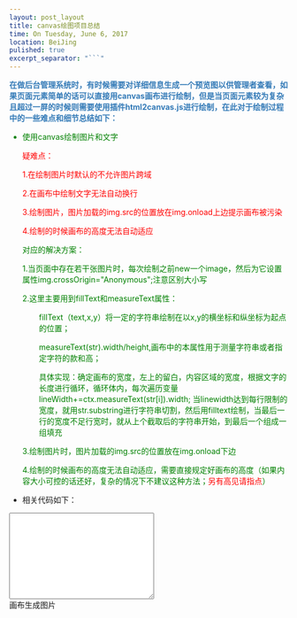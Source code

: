 ```yaml
---
layout: post_layout
title: canvas绘图项目总结
time: On Tuesday, June 6, 2017
location: BeiJing
pulished: true
excerpt_separator: "```"
---
```

<div style="word-spacing: 10px;color: #337ab7;font-weight: bold">在做后台管理系统时，有时候需要对详细信息生成一个预览图以供管理者查看，如果页面元素简单的话可以直接用canvas画布进行绘制，但是当页面元素较为复杂且超过一屏的时候则需要使用插件html2canvas.js进行绘制，在此对于绘制过程中的一些难点和细节总结如下：</div>
<ul>
    <li style="color:green">使用canvas绘制图片和文字
        <div style="color:red">
            <p>疑难点：</p>
            <p>1.在绘制图片时默认的不允许图片跨域</p>
            <p>2.在画布中绘制文字无法自动换行</p>
            <p>3.绘制图片，图片加载的img.src的位置放在img.onload上边提示画布被污染</p>
            <p>4.绘制的时候画布的高度无法自动适应</p>
        </div>
        <div style="color:green">
            <p>对应的解决方案：</p>
            <p>1.当页面中存在若干张图片时，每次绘制之前new一个image，然后为它设置属性img.crossOrigin="Anonymous";注意区别大小写</p>
            <div>2.这里主要用到fillText和measureText属性：
            <p style="padding-left:30px">fillText（text,x,y）将一定的字符串绘制在以x,y的横坐标和纵坐标为起点的位置；</p>
            <p style="padding-left:30px">measureText(str).width/height,画布中的本属性用于测量字符串或者指定字符的款和高；</p>
            <p style="padding-left:30px">具体实现：确定画布的宽度，左上的留白，内容区域的宽度，根据文字的长度进行循环，循环体内，每次遍历变量lineWidth+=ctx.measureText(str[i]).width; 当linewidth达到每行限制的宽度，就用str.substring进行字符串切割，然后用filltext绘制，当最后一行的宽度不足行宽时，就从上个截取后的字符串开始，到最后一个组成一组填充</p>
            </div>
            <p>3.绘制图片时，图片加载的img.src的位置放在img.onload下边</p>
            <p>4.绘制的时候画布的高度无法自动适应，需要直接规定好画布的高度（如果内容大小可控的话还好，复杂的情况下不建议这种方法；<span style="color: red">另有高见请指点</span>）</p>
        </div>
    </li>
    <li>相关代码如下：</li> 
</ul>
<body>
    <textarea name="" id="" cols="30" rows="10"></textarea>
    <div class="btn">画布生成图片</div>
    <script src="../js/jquery-3.0.0.min.js"></script>
    <script>  
        $('.btn').click(function(){
            var val=$('textarea').val();
            cvs = document.createElement("canvas");
            cvs.width=600;
            canvasTextAutoLine(val,cvs,10,30,18);
        })
        var imgs=['https://ss0.baidu.com/7Po3dSag_xI4khGko9WTAnF6hhy/image/h%3D200/sign=2aad40cfb8b7d0a264c9039dfbee760d/9d82d158ccbf6c8107930095b63eb13533fa4022.jpg','7.png','4.jpg'],data=['1','2'];
        function canvasTextAutoLine(str,canvas,initX,initY,lineHeight){
            var ctx = canvas.getContext("2d"); 
            ctx.fillStyle = '#333';
            ctx.strokeStyle = '#333'; //设置笔触的颜色
            ctx.font = "normal 12px 'microsoft yahei', 'Hiragino Sans GB', 'Tahoma'"; //设置字体
            var lineWidth = 0;
            var canvasWidth = canvas.width-20; 
            canvas.height=500;
            var lastSubStrIndex= 0; 
            for(var i=0;i<str.length;i++){ 
                lineWidth+=ctx.measureText(str[i]).width; 
                if(lineWidth>canvasWidth-initX){//减去initX,防止边界出现的问题
                    ctx.fillText(str.substring(lastSubStrIndex,i),initX,initY);
                    initY+=lineHeight;
                    lineWidth=0;
                    lastSubStrIndex=i;
                } 
                if(i==str.length-1){
                    ctx.fillText(str.substring(lastSubStrIndex,i+1),initX,initY);
                }
            }
            initY+=18;
            $.each(imgs,function(i,n){
                var img=new Image();
                img.crossOrigin="Anonymous";
                img.onload=function(){
                    var ctx=canvas.getContext("2d");
                    heights=img.height*100/img.width;
                    ctx.drawImage(img,50,initY,100,heights);
                    if(i==imgs.length-1){
                        var images=new Image();
                        images.src=cvs.toDataURL("image/png",'1');
                        $('body').append(images);
                    }
                    initY+=heights+20;
                }
                img.src=n;
            })

        }
    </script>  
</body>

            
        
